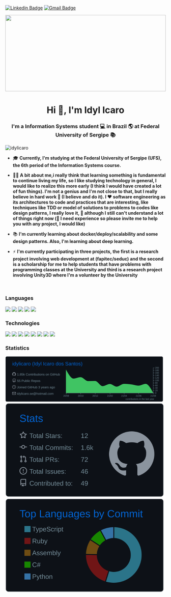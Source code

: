 [![Linkedin Badge](https://img.shields.io/badge/-LinkedIn-blue?style=for-the-badge&logo=Linkedin&logoColor=white&link=https:https://www.linkedin.com/in/idylicaro/)](https://www.linkedin.com/in/idylicaro/)
[![Gmail Badge](https://img.shields.io/badge/-Gmail-c14438?style=for-the-badge&logo=Gmail&logoColor=white&link=mailto:idylicaro.se@gmail.com)](mailto:idylicaro.se@gmail.com)

<image width="100%" height="240" src='https://images.unsplash.com/photo-1475924156734-496f6cac6ec1?ixid=MXwxMjA3fDB8MHxwaG90by1wYWdlfHx8fGVufDB8fHw%3D&ixlib=rb-1.2.1&auto=format&fit=crop&w=1350&q=80'>

<h1 align="center">Hi 👋, I'm Idyl Icaro</h1>
<h3 align="center">I'm a Information Systems student 💻 in Brazil 🌎 at Federal University of Sergipe 📚</h3>

<p align="left"> <img src="https://komarev.com/ghpvc/?username=idylicaro" alt="idylicaro" /> </p>

- 🎓 **Currently, I'm studying at the Federal University of Sergipe (UFS), the 6th period of the Information Systems course.**

- 👨‍💻 **A bit about me,i really think that learning something is fundamental to continue living my life, so I like studying technology in general, I would like to realize this more early (I think I would have created a lot of fun things). I'm not a genius and I'm not close to that, but I really believe in hard work 📘 (I believe and do it). I ❤️ software engineering as its architectures to code and practices that are interesting, like techniques like TDD or model of solutions to problems to codes like design patterns, I really love it, 🔰 although I still can't understand a lot of things right now (🎌 I need experience so please invite me to help you with any project, I would like)**

- 📚 **I'm currently learning about docker/deploy/scalability and some design patterns. Also, I'm learning about deep learning.**

- ⚡ **I'm currently participating in three projects, the first is a research project involving web development at (fapitec/seduc) and the second is a scholarship for me to help students that have problems with programming classes at the University and third is a  research project involving  Unity3D where I'm a volunteer by the University**


</br>
<div>
  <h3> Languages </h3>
  <img src="https://img.shields.io/badge/JavaScript-F7DF1E?style=for-the-badge&logo=javascript&logoColor=black" />
  <img src="https://img.shields.io/badge/Python-14354C?style=for-the-badge&logo=python&logoColor=white" />
  <img src="https://img.shields.io/badge/C-00599C?style=for-the-badge&logo=c&logoColor=white" />
  <img src="https://img.shields.io/badge/Ruby-CC342D?style=for-the-badge&logo=ruby&logoColor=white" />
  <img src="https://img.shields.io/badge/Java-ED8B00?style=for-the-badge&logo=java&logoColor=white" />
  </br>
  <h3> Technologies </h3>
  <img src="https://img.shields.io/badge/TypeScript-007ACC?style=for-the-badge&logo=typescript&logoColor=white" />
  <img src="https://img.shields.io/badge/Node.js-43853D?style=for-the-badge&logo=node.js&logoColor=white" />
  <img src="https://img.shields.io/badge/React-20232A?style=for-the-badge&logo=react&logoColor=61DAFB" />
  <img src="https://img.shields.io/badge/next.js-000000?style=for-the-badge&logo=next.js&logoColor=white" />
  <img src="https://img.shields.io/badge/Ruby_on_Rails-CC0000?style=for-the-badge&logo=ruby-on-rails&logoColor=white" />
  <img src="https://img.shields.io/badge/Docker-2CA5E0?style=for-the-badge&logo=docker&logoColor=white" />
  <img src="https://img.shields.io/badge/Unity-100000?style=for-the-badge&logo=unity&logoColor=white" />
  <img src="https://img.shields.io/badge/PostgreSQL-316192?style=for-the-badge&logo=postgresql&logoColor=white" />
  </br>
  <h3> Statistics </h3>
  <img src="https://github.com/idylicaro/github-profile-summary-cards/blob/master/profile-summary-card-output/github_dark/0-profile-details.svg" />
  <!--<img src="https://github.com/idylicaro/github-profile-summary-cards/blob/master/profile-summary-card-output/github_dark/1-repos-per-language.svg" /> -->
  <img src="https://github.com/idylicaro/github-profile-summary-cards/blob/master/profile-summary-card-output/github_dark/3-stats.svg" />
  <img src="https://github.com/idylicaro/github-profile-summary-cards/blob/master/profile-summary-card-output/github_dark/2-most-commit-language.svg" />
  <!--<img src="https://github.com/idylicaro/github-profile-summary-cards/blob/master/profile-summary-card-output/github_dark/4-productive-time.svg" /> -->
</div>


